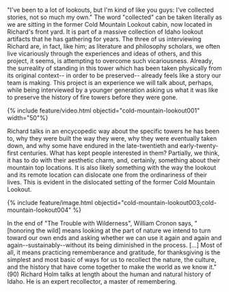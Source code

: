 "I've been to a lot of lookouts, but I'm kind of like you guys: I've collected stories, not so much my own." The word "collected" can be taken literally as we are sitting in the former Cold Mountain Lookout cabin, now located in Richard's front yard. It is part of a massive collection of Idaho lookout artifacts that he has gathering for years. The three of us interviewing Richard are, in fact, like him; as literature and philosophy scholars, we often live vicariously through the experiences and ideas of others, and this project, it seems, is attempting to overcome such vicariousness. Already, the surreality of standing in this tower which has been taken physically from its original context-- in order to be preserved-- already feels like a story our team is making. This project is an experience we will talk about, perhaps, while being interviewed by a younger generation asking us what it was like to preserve the history of fire towers before they were gone. 

{% include feature/video.html objectid="cold-mountain-lookout001" width="50"%}


Richard talks in an encycopedic way about the specific towers he has been to, why they were built the way they were, why they were eventually taken down, and why some have endured in the late-twentieth and early-twenty-first centuries. What has kept people interested in them? Partially, we think, it has to do with their aesthetic charm, and, certainly, something about their mountain top locations. It is also likely something with the way the lookout and its remote location can dislocate one from the ordinariness of their lives. This is evident in the dislocated setting of the former Cold Mountain Lookout.

{% include feature/image.html objectid="cold-mountain-lookout003;cold-mountain-lookout004" %}

In the end of "The Trouble with Wilderness", William Cronon says, "[honoring the wild] means looking at the part of nature we intend to turn toward our own ends and asking whether we can use it again and again and again--sustainably--without its being diminished in the process. [...] Most of all, it means practicing rememberance and gratitude, for thanksgiving is the simplest and most basic of ways for us to recollect the nature, the culture, and the history that have come together to make the world as we know it." (90) Richard Holm talks at length about the human and natural history of Idaho. He is an expert recollector, a master of remembering.</p>